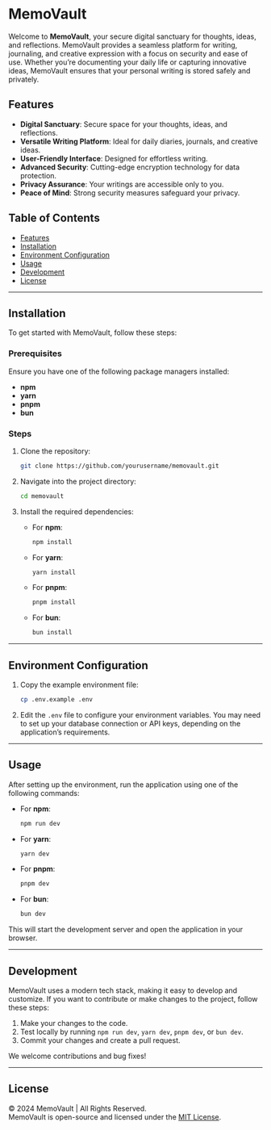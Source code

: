 # MemoVault

Welcome to **MemoVault**, your secure digital sanctuary for thoughts, ideas, and reflections. MemoVault provides a seamless platform for writing, journaling, and creative expression with a focus on security and ease of use. Whether you’re documenting your daily life or capturing innovative ideas, MemoVault ensures that your personal writing is stored safely and privately.

## Features
- **Digital Sanctuary**: Secure space for your thoughts, ideas, and reflections.
- **Versatile Writing Platform**: Ideal for daily diaries, journals, and creative ideas.
- **User-Friendly Interface**: Designed for effortless writing.
- **Advanced Security**: Cutting-edge encryption technology for data protection.
- **Privacy Assurance**: Your writings are accessible only to you.
- **Peace of Mind**: Strong security measures safeguard your privacy.

## Table of Contents
- [Features](#features)
- [Installation](#installation)
- [Environment Configuration](#environment-configuration)
- [Usage](#usage)
- [Development](#development)
- [License](#license)

---

## Installation

To get started with MemoVault, follow these steps:

### Prerequisites
Ensure you have one of the following package managers installed:

- **npm**
- **yarn**
- **pnpm**
- **bun**

### Steps

1. Clone the repository:

    ```bash
    git clone https://github.com/yourusername/memovault.git
    ```

2. Navigate into the project directory:

    ```bash
    cd memovault
    ```

3. Install the required dependencies:

   - For **npm**:

     ```bash
     npm install
     ```

   - For **yarn**:

     ```bash
     yarn install
     ```

   - For **pnpm**:

     ```bash
     pnpm install
     ```

   - For **bun**:

     ```bash
     bun install
     ```

---

## Environment Configuration

1. Copy the example environment file:

    ```bash
    cp .env.example .env
    ```

2. Edit the `.env` file to configure your environment variables. You may need to set up your database connection or API keys, depending on the application’s requirements.

---

## Usage

After setting up the environment, run the application using one of the following commands:

- For **npm**:

    ```bash
    npm run dev
    ```

- For **yarn**:

    ```bash
    yarn dev
    ```

- For **pnpm**:

    ```bash
    pnpm dev
    ```

- For **bun**:

    ```bash
    bun dev
    ```

This will start the development server and open the application in your browser.

---

## Development

MemoVault uses a modern tech stack, making it easy to develop and customize. If you want to contribute or make changes to the project, follow these steps:

1. Make your changes to the code.
2. Test locally by running `npm run dev`, `yarn dev`, `pnpm dev`, or `bun dev`.
3. Commit your changes and create a pull request.

We welcome contributions and bug fixes!

---

## License

© 2024 MemoVault | All Rights Reserved.  
MemoVault is open-source and licensed under the [MIT License](LICENSE).
